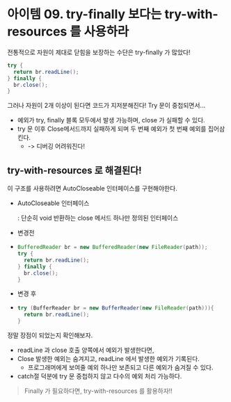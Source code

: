 # 아이템 09. try-finally 보다는 try-with-resources 를 사용하라



전통적으로 자원이 제대로 닫힘을 보장하는 수단은 try-finally 가 많았다!

```java
try {
  return br.readLine();
} finally {
  br.close();
}
```

그러나 자원이 2개 이상이 된다면 코드가 지저분해진다! Try 문이 중첩되면서... 

- 예외가 try, finally 블록 모두에서 발생 가능하며,
  close 가 실패할 수 있다.
- try 문 이후 Close메서드까지 실패하게 되며 두 번째 예외가 첫 번째 예외를 집어삼킨다.
  - -> 디버깅 어려워진다!



## try-with-resources 로 해결된다!

이 구조를 사용하려면 AutoCloseable 인터페이스를 구현해야한다.

- AutoCloseable 인터페이스

  : 단순히 void 반환하는 close 메서드 하나만 정의된 인터페이스



- 변경전

- ```java
  BufferedReader br = new BufferedReader(new FileReader(path));
  try {
    return br.readLine();
  } finally {
    br.close();
  }
  ```

- 변경 후

- ```java
  try (BufferReader br = new BufferReader(new FileReader(path))){
    return br.readLine();
  }
  ```



정말 장점이 되었는지 확인해보자.

- readLine 과 close 호출 양쪽에서 예외가 발생한다면,
- Close 발생한 예외는 숨겨지고, readLine 에서 발생한 예외가 기록된다.
  - 프로그래머에게 보여줄 예외 하나만 보존되고 다른 예외가 숨겨질 수 있다.
- catch절 덕분에 try 문 중첩하지 않고 다수의 예외 처리 가능하다.





> Finally 가 필요하다면, try-with-resources 를 활용하자!!